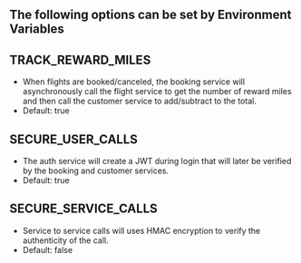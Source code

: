 ## The following options can be set by Environment Variables


## TRACK\_REWARD\_MILES
* When flights are booked/canceled, the booking service will asynchronously call the flight service to get the number of reward miles and then call the customer service to add/subtract to the total.
* Default: true

## SECURE\_USER\_CALLS
* The auth service will create a JWT during login that will later be verified by the booking and customer services.
* Default: true

## SECURE\_SERVICE\_CALLS
* Service to service calls will uses HMAC encryption to verify the authenticity of the call.
* Default: false

